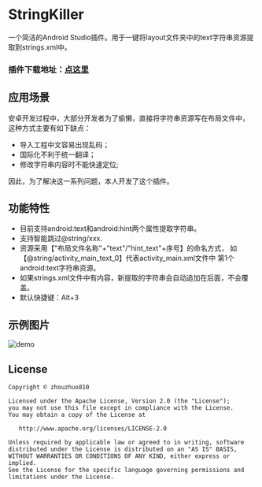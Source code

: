 # StringKiller
一个简洁的Android Studio插件。用于一键将layout文件夹中的text字符串资源提取到strings.xml中。


### 插件下载地址：[点这里](https://github.com/zhouzhuo810/StringKiller/blob/master/StringKiller.jar)


## 应用场景
安卓开发过程中，大部分开发者为了偷懒，直接将字符串资源写在布局文件中，
这种方式主要有如下缺点：
- 导入工程中文容易出现乱码；
- 国际化不利于统一翻译；
- 修改字符串内容时不能快速定位;

因此，为了解决这一系列问题，本人开发了这个插件。

## 功能特性
- 目前支持android:text和android:hint两个属性提取字符串。
- 支持智能跳过@string/xxx.
- 资源采用【"布局文件名称"+"text"/"hint_text"+序号】的命名方式，
如【@string/activity_main_text_0】代表activity_main.xml文件中
第1个android:text字符串资源。
- 如果strings.xml文件中有内容，新提取的字符串会自动追加在后面，不会覆盖。
- 默认快捷键：Alt+3

## 示例图片

![demo](https://github.com/zhouzhuo810/StringKiller/blob/master/stringkiller.gif)


## License

```
Copyright © zhouzhuo810

Licensed under the Apache License, Version 2.0 (the "License");
you may not use this file except in compliance with the License.
You may obtain a copy of the License at

   http://www.apache.org/licenses/LICENSE-2.0

Unless required by applicable law or agreed to in writing, software
distributed under the License is distributed on an "AS IS" BASIS,
WITHOUT WARRANTIES OR CONDITIONS OF ANY KIND, either express or implied.
See the License for the specific language governing permissions and
limitations under the License.
```
